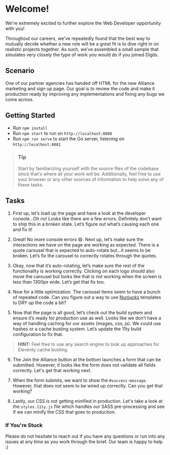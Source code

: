 # Welcome!

We're extremely excited to further explore the Web Developer opportunity with you!

Throughout our careers, we've repeatedly found that the best way to mutually 
decide whether a new role will be a great fit is to dive right in on realistic 
projects together. As such, we’ve assembled a small sample that simulates very 
closely the type of work you would do if you joined Digits.

## Scenario
One of our partner agencies has handed off HTML for the new Alliance marketing 
and sign up page. Our goal is to review the code and make it production ready 
by improving any implementations and fixing any bugs we come across.

## Getting Started
- Run `npm install`  
- Run `npm start` to run on `http://localhost:8080`
- Run `npm run serve` to start the Go server, listening on `http://localhost:8081`

> ### Tip
>
> Start by familiarizing yourself with the source files of the codebase since
> that's where all your work will be. Additionally, feel free to use your browser
> or any other sources of information to help solve any of these tasks.

## Tasks

1. First up, let’s load up the page and have a look at the developer console…Oh no! 
Looks like there are a few errors. Definitely don’t want to ship this in a broken state. 
Let’s figure out what’s causing each one and fix it!

2. Great! No more console errors 😄. Next up, let’s make sure the interactions we have on 
the page are working as expected. There is a quote carousel that is expected to auto-rotate 
but…it seems to be broken. Let’s fix the carousel to correctly rotates through the quotes.

3. Okay, now that it’s auto-rotating, let’s make sure the rest of the functionality is working 
correctly. Clicking on each logo should also move the carousel but looks like that is not 
working when the screen is less than 1300px wide. Let’s get that fix too.

4. Now for a little optimization. The carousel items seem to have a bunch of repeated code. 
Can you figure out a way to use [Nunjucks](https://www.11ty.dev/docs/languages/nunjucks/) templates
to DRY up the code a bit?

5. Now that the page is all good, let’s check out the build system and ensure it’s ready for 
production use as well. Looks like we don’t have a way of handling caching for our assets 
(images, css, js). We could use hashes or a cache busting system. Let’s update the 11ty build 
configuration to fix that. 
> **HINT:** Feel free to use any search engine to look up approaches for Eleventy cache busting.

6. The Join the Alliance button at the bottom launches a form that can be submitted. However, it
looks like the form does not validate all fields correctly. Let's get that working next.

7. When the form submits, we want to show the `#success-message`. However, that does not seem
to be wired up correctly. Can you get that working?

8. Lastly, our CSS is not getting minified in production. Let's take a look at the 
`styles.11ty.js` file which handles our SASS pre-processing and see if we can minify the CSS that 
goes to production.

### If You're Stuck
Please do not hesitate to reach out if you have any questions or run into any issues at any time as 
you work through the brief. Our team is happy to help :) 

